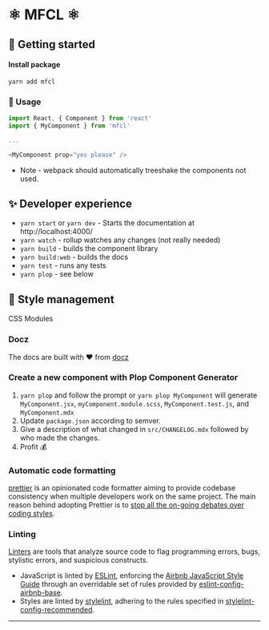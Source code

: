 # ⚛️ MFCL ⚛️

## 🚀 Getting started

#### Install package

`yarn add mfcl`

### 👾 Usage

```javascript
import React, { Component } from 'react'
import { MyComponent } from 'mfcl'

...

<MyComponent prop="yes please" />
```

- Note - webpack should automatically treeshake the components not used.

## ✨ Developer experience

- `yarn start` or `yarn dev` - Starts the documentation at http://localhost:4000/
- `yarn watch` - rollup watches any changes (not really needed)
- `yarn build` - builds the component library
- `yarn build:web` - builds the docs
- `yarn test` - runs any tests
- `yarn plop` - see below

## 💅 Style management

CSS Modules

### Docz

The docs are built with ❤️ from [docz][]

### Create a new component with Plop Component Generator

1. `yarn plop` and follow the prompt or `yarn plop MyComponent` will generate `MyComponent.jsx`, `myComponent.module.scss`, `MyComponent.test.js`, and `MyComponent.mdx`
2. Update `package.json` according to semver.
3. Give a description of what changed in `src/CHANGELOG.mdx` followed by who made the changes.
4. Profit 💰

### Automatic code formatting

[prettier][] is an opinionated code formatter aiming to provide codebase consistency when multiple developers work on the same project. The main reason behind adopting Prettier is to [stop all the on-going debates over coding styles][].

### Linting

[Linters][lint] are tools that analyze source code to flag programming errors, bugs, stylistic errors, and suspicious constructs.

- JavaScript is linted by [ESLint][], enforcing the [Airbnb JavaScript Style Guide][] through an overridable set of rules provided by [eslint-config-airbnb-base][].
- Styles are linted by [stylelint][], adhering to the rules specified in [stylelint-config-recommended][].

---

<!-- LINKS -->

[docz]: https://www.docz.site/
[prettier]: https://prettier.io/
[lint]: https://en.wikipedia.org/wiki/Lint_(software)
[eslint]: https://eslint.org/
[airbnb javascript style guide]: https://github.com/airbnb/javascript
[eslint-config-airbnb-base]: https://github.com/airbnb/javascript/tree/master/packages/eslint-config-airbnb-base
[stylelint]: https://stylelint.io/
[stylelint-config-recommended]: https://github.com/stylelint/stylelint-config-recommended
[stop all the on-going debates over coding styles]: https://prettier.io/docs/en/why-prettier.html
